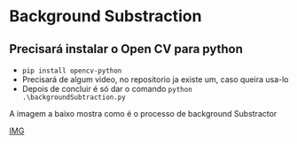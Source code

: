 # **Background Substraction**

  ## Precisará instalar o Open CV para python
  
  *  `pip install opencv-python`
  *  Precisará de algum video, no repositorio ja existe um, caso queira usa-lo
  *  Depois de concluir é só dar o comando `python .\backgroundSubtraction.py`


A imagem a baixo mostra como é o processo de background Substractor

[IMG](https://www.google.com/imgres?imgurl=https%3A%2F%2Fdocs.opencv.org%2F4.x%2FBackground_Subtraction_Tutorial_Scheme.png&imgrefurl=https%3A%2F%2Fdocs.opencv.org%2F4.x%2Fd1%2Fdc5%2Ftutorial_background_subtraction.html&tbnid=WZhpXKgoOrujVM&vet=12ahUKEwjp2--eieH7AhW2IbkGHWGxDkkQMygAegUIARCwAQ..i&docid=EbuefjPTBTO4JM&w=473&h=250&q=background%20subtraction&client=opera-gx&ved=2ahUKEwjp2--eieH7AhW2IbkGHWGxDkkQMygAegUIARCwAQ)

